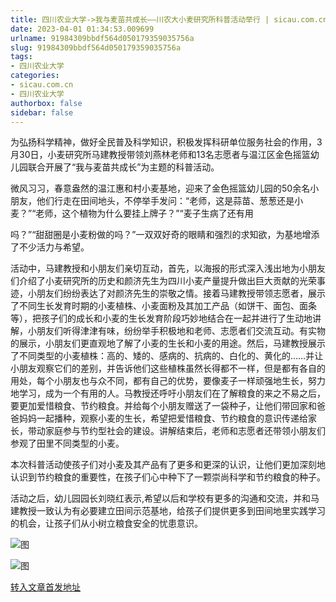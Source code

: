 ```yaml
---
title: 四川农业大学->我与麦苗共成长——川农大小麦研究所科普活动举行 | sicau.com.cn
date: 2023-04-01 01:34:53.009699
urlname: 91984309bbdf564d050179359035756a
slug: 91984309bbdf564d050179359035756a
tags: 
- 四川农业大学
categories:
- sicau.com.cn
- 四川农业大学
authorbox: false
sidebar: false
---
```

为弘扬科学精神，做好全民普及科学知识，积极发挥科研单位服务社会的作用，3月30日，小麦研究所马建教授带领刘燕林老师和13名志愿者与温江区金色摇篮幼儿园联合开展了“我与麦苗共成长”为主题的科普活动。

微风习习，春意盎然的温江惠和村小麦基地，迎来了金色摇篮幼儿园的50余名小朋友，他们行走在田间地头，不停举手发问：“老师，这是蒜苗、葱葱还是小麦？”“老师，这个植物为什么要挂上牌子？”“麦子生病了还有用
<!--more-->
吗？”“甜甜圈是小麦粉做的吗？”一双双好奇的眼睛和强烈的求知欲，为基地增添了不少活力与希望。

活动中，马建教授和小朋友们亲切互动，首先，以海报的形式深入浅出地为小朋友们介绍了小麦研究所的历史和颜济先生为四川小麦产量提升做出巨大贡献的光荣事迹，小朋友们纷纷表达了对颜济先生的崇敬之情。接着马建教授带领志愿者，展示了不同生长发育时期的小麦植株、小麦面粉及其加工产品（如饼干、面包、面条等），把孩子们的成长和小麦的生长发育阶段巧妙地结合在一起并进行了生动地讲解，小朋友们听得津津有味，纷纷举手积极地和老师、志愿者们交流互动。有实物的展示，小朋友们更直观地了解了小麦的生长和小麦的用途。然后，马建教授展示了不同类型的小麦植株：高的、矮的、感病的、抗病的、白化的、黄化的……并让小朋友观察它们的差别，并告诉他们这些植株虽然长得都不一样，但是都有各自的用处，每个小朋友也与众不同，都有自己的优势，要像麦子一样顽强地生长，努力地学习，成为一个有用的人。马教授还呼吁小朋友们在了解粮食的来之不易之后，要更加爱惜粮食、节约粮食。并给每个小朋友赠送了一袋种子，让他们带回家和爸爸妈妈一起播种，观察小麦的生长，希望把爱惜粮食、节约粮食的意识传递给家长，带动家庭参与节约型社会的建设。讲解结束后，老师和志愿者还带领小朋友们参观了田里不同类型的小麦。

本次科普活动使孩子们对小麦及其产品有了更多和更深的认识，让他们更加深刻地认识到节约粮食的重要性，在孩子们心中种下了一颗崇尚科学和节约粮食的种子。

活动之后，幼儿园园长刘晓红表示,希望以后和学校有更多的沟通和交流，并和马建教授一致认为有必要建立田间示范基地，给孩子们提供更多到田间地里实践学习的机会，让孩子们从小树立粮食安全的忧患意识。

![图](https://news.sicau.edu.cn/__local/9/90/7C/3D0187FB09C7D5DB0C9858157E2_11A21AD8_1D168.jpg)

![图](https://news.sicau.edu.cn/__local/2/53/36/E0189E6FB6340177491D3EDF508_D8AA9150_1D9C9.jpg)

[转入文章首发地址](https://news.sicau.edu.cn/info/1078/71632.htm)